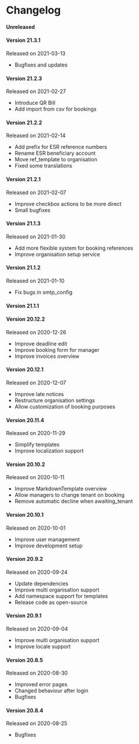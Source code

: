 # Changelog

#### Unreleased

#### Version 21.3.1
Released on 2021-03-13

- Bugfixes and updates

#### Version 21.2.3
Released on 2021-02-27

- Introduce QR Bill
- Add import from csv for bookings

#### Version 21.2.2
Released on 2021-02-14

- Add prefix for ESR reference numbers
- Rename ESR beneficiary account
- Move ref_template to organisation
- Fixed some translations

#### Version 21.2.1
Released on 2021-02-07

- Improve checkbox actions to be more direct
- Small bugfixes

#### Version 21.1.3
Released on 2021-01-30

- Add more flexible system for booking references
- Improve organisation setup service

#### Version 21.1.2
Released on 2021-01-10

- Fix bugs in smtp_config

#### Version 21.1.1


#### Version 20.12.2
Released on 2020-12-26

- Improve deadline edit
- Improve booking form for manager
- Improve invoices overview

#### Version 20.12.1
Released on 2020-12-07

- Improve late notices
- Restructure organisation settings
- Allow customization of booking purposes

#### Version 20.11.4
Released on 2020-11-29

- Simplify templates
- Improve localization support

#### Version 20.10.2
Released on 2020-10-11

- Improve MarkdownTemplate overview
- Allow managers to change tenant on booking
- Remove automatic decline when awaiting_tenant

#### Version 20.10.1
Released on 2020-10-01

- Improve user management
- Improve development setup

#### Version 20.9.2
Released on 2020-09-24

- Update dependencies
- Improve multi organisation support
- Add namespace support for templates
- Release code as open-source

#### Version 20.9.1
Released on 2020-09-04

- Improve multi organisation support
- Improve locale support

#### Version 20.8.5 
Released on 2020-08-30

- Improved error pages
- Changed behaviour after login
- Bugfixes

#### Version 20.8.4
Released on 2020-08-25

- Bugfixes
